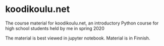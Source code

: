 # koodikoulu.net
The course material for koodikoulu.net, an introductory Python course for high school students held by me in spring 2020

The material is best viewed in jupyter notebook. Material is in Finnish.
